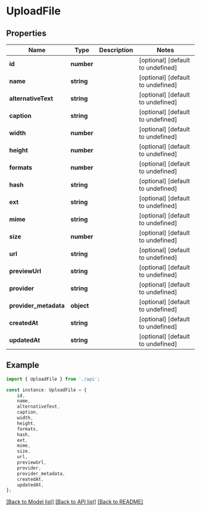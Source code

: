 # UploadFile


## Properties

Name | Type | Description | Notes
------------ | ------------- | ------------- | -------------
**id** | **number** |  | [optional] [default to undefined]
**name** | **string** |  | [optional] [default to undefined]
**alternativeText** | **string** |  | [optional] [default to undefined]
**caption** | **string** |  | [optional] [default to undefined]
**width** | **number** |  | [optional] [default to undefined]
**height** | **number** |  | [optional] [default to undefined]
**formats** | **number** |  | [optional] [default to undefined]
**hash** | **string** |  | [optional] [default to undefined]
**ext** | **string** |  | [optional] [default to undefined]
**mime** | **string** |  | [optional] [default to undefined]
**size** | **number** |  | [optional] [default to undefined]
**url** | **string** |  | [optional] [default to undefined]
**previewUrl** | **string** |  | [optional] [default to undefined]
**provider** | **string** |  | [optional] [default to undefined]
**provider_metadata** | **object** |  | [optional] [default to undefined]
**createdAt** | **string** |  | [optional] [default to undefined]
**updatedAt** | **string** |  | [optional] [default to undefined]

## Example

```typescript
import { UploadFile } from './api';

const instance: UploadFile = {
    id,
    name,
    alternativeText,
    caption,
    width,
    height,
    formats,
    hash,
    ext,
    mime,
    size,
    url,
    previewUrl,
    provider,
    provider_metadata,
    createdAt,
    updatedAt,
};
```

[[Back to Model list]](../README.md#documentation-for-models) [[Back to API list]](../README.md#documentation-for-api-endpoints) [[Back to README]](../README.md)
